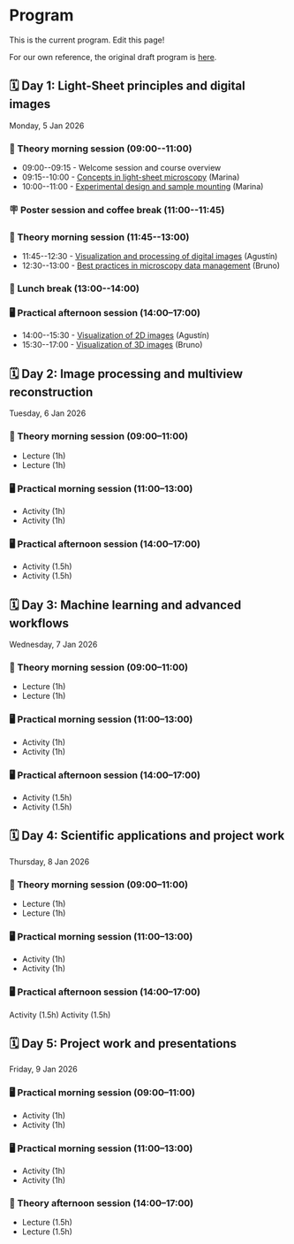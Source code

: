 # Program

This is the current program. Edit this page!

For our own reference, the original draft program is [here](internal/draft_program.md).

## 🗓️ Day 1: Light-Sheet principles and digital images

Monday, 5 Jan 2026

### 🧠 Theory morning session (09:00--11:00)

- 09:00--09:15 - Welcome session and course overview
- 09:15--10:00 - [Concepts in light-sheet microscopy](talks/talk_lightsheet_concepts.md) (Marina)
- 10:00--11:00 - [Experimental design and sample mounting](talks/talk_experimental_design.md) (Marina)

### 🪧 Poster session and coffee break (11:00--11:45)

### 🧠 Theory morning session (11:45--13:00)

- 11:45--12:30 - [Visualization and processing of digital images](talks/talk_digital_images.md) (Agustín)
- 12:30--13:00 - [Best practices in microscopy data management](talks/talk_data_management.md) (Bruno)

### 🥗 Lunch break (13:00--14:00)

### 🖥️ Practical afternoon session (14:00–17:00)

- 14:00--15:30 - [Visualization of 2D images](practicals/practical_2d_visualization.md) (Agustín)
- 15:30--17:00 - [Visualization of 3D images](practicals/practical_3d_visualization.md) (Bruno)

## 🗓️ Day 2: Image processing and multiview reconstruction

Tuesday, 6 Jan 2026

### 🧠 Theory morning session (09:00–11:00)
- Lecture (1h)
- Lecture (1h)

### 🖥️ Practical morning session (11:00–13:00)
- Activity (1h)
- Activity (1h)

### 🖥️ Practical afternoon session (14:00–17:00)
- Activity (1.5h)
- Activity (1.5h)

## 🗓️ Day 3: Machine learning and advanced workflows
Wednesday, 7 Jan 2026

### 🧠 Theory morning session (09:00–11:00)
- Lecture (1h)
- Lecture (1h)

### 🖥️ Practical morning session (11:00–13:00)
- Activity (1h)
- Activity (1h)

### 🖥️ Practical afternoon session (14:00–17:00)
- Activity (1.5h)
- Activity (1.5h)

## 🗓️ Day 4: Scientific applications and project work
Thursday, 8 Jan 2026

### 🧠 Theory morning session (09:00–11:00)
- Lecture (1h)
- Lecture (1h)

### 🖥️ Practical morning session (11:00–13:00)
- Activity (1h)
- Activity (1h)

### 🖥️ Practical afternoon session (14:00–17:00)
Activity (1.5h)
Activity (1.5h)

## 🗓️ Day 5: Project work and presentations
Friday, 9 Jan 2026

### 🖥️ Practical morning session (09:00–11:00)
- Activity (1h)
- Activity (1h)

### 🖥️ Practical morning session (11:00–13:00)
- Activity (1h)
- Activity (1h)

### 🧠 Theory afternoon session (14:00–17:00)
- Lecture (1.5h)
- Lecture (1.5h) 

